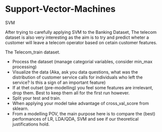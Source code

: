 # Support-Vector-Machines


SVM

After trying to carefully applying SVM to the Banking Dataset, The telecom dataset is also very interesting as the aim is to try and predict wheter a customer will leave a telecom operator based on cetain customer features.

The Telecom_train dataset.

- Process the dataset (manage categorial variables, consider min_max processing)
- Visualize the data (Aka, ask you data questions, what was the distribution of customer service calls for individuals who left the service? Is this a sign of an important feature)
- If at thet outset (pre-modelling) you feel some features are irrelevant, drop them. Best to keep them all for the first run however.
- Split your test and train.
- When applying your model take advantage of cross_val_score from sklearn.
- From a modelling POV, the main purpose here is to compare the (best) performances of LR, LDA/QDA, SVM and see if our theoretical justifications hold.
